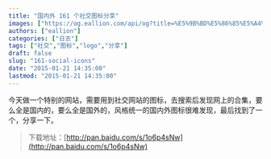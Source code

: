 ```yaml
---
title: "国内外 161 个社交图标分享"
images: ["https://og.eallion.com/api/og?title=%E5%9B%BD%E5%86%85%E5%A4%96%20161%20%E4%B8%AA%E7%A4%BE%E4%BA%A4%E5%9B%BE%E6%A0%87%E5%88%86%E4%BA%AB"]
authors: ["eallion"]
categories: ["日志"]
tags: ["社交","图标","logo","分享"]
draft: false
slug: "161-social-icons"
date: "2015-01-21 14:35:00"
lastmod: "2015-01-21 14:35:00"
---
```


今天做一个特别的网站，需要用到社交网站的图标，去搜索后发现网上的合集，要么全是国内的，要么全是国外的，风格统一的国内外图标很难发现，最后找到了一个，分享一下。

> 下载地址：[http://pan.baidu.com/s/1o6p4sNw](http://pan.baidu.com/s/1o6p4sNw)
